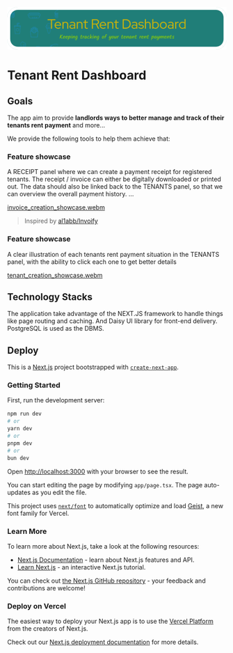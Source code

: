 ![H](./assets/header_image.png)

# Tenant Rent Dashboard

## Goals

The app aim to provide **landlords ways to better manage and track of their tenants rent payment** and more...

We provide the following tools to help them achieve that:

### Feature showcase
A RECEIPT panel where we can create a payment receipt for registered tenants.
The receipt / invoice can either be digitally downloaded or printed out.
The data should also be linked back to the TENANTS panel, so that we can overview
the overall payment history.
...

[invoice_creation_showcase.webm](https://github.com/user-attachments/assets/8158b757-2198-42dc-ba06-d1af9b072adc)

> Inspired by [al1abb/Invoify](https://github.com/al1abb/invoify)
  

### Feature showcase
A clear illustration of each tenants rent payment situation in the TENANTS
panel, with the ability to click each one to get better details

[tenant_creation_showcase.webm](https://github.com/user-attachments/assets/08cb734f-2c1c-4252-a9cd-80d30b807ad8)

## Technology Stacks

The application take advantage of the NEXT.JS framework to handle things
like page routing and caching. And Daisy UI library for front-end delivery.
PostgreSQL is used as the DBMS.

## Deploy

This is a [Next.js](https://nextjs.org) project bootstrapped with [`create-next-app`](https://nextjs.org/docs/app/api-reference/cli/create-next-app).

### Getting Started

First, run the development server:

```bash
npm run dev
# or
yarn dev
# or
pnpm dev
# or
bun dev
```

Open [http://localhost:3000](http://localhost:3000) with your browser to see the result.

You can start editing the page by modifying `app/page.tsx`. The page auto-updates as you edit the file.

This project uses [`next/font`](https://nextjs.org/docs/app/building-your-application/optimizing/fonts) to automatically optimize and load [Geist](https://vercel.com/font), a new font family for Vercel.

### Learn More

To learn more about Next.js, take a look at the following resources:

-   [Next.js Documentation](https://nextjs.org/docs) - learn about Next.js features and API.
-   [Learn Next.js](https://nextjs.org/learn) - an interactive Next.js tutorial.

You can check out [the Next.js GitHub repository](https://github.com/vercel/next.js) - your feedback and contributions are welcome!

### Deploy on Vercel

The easiest way to deploy your Next.js app is to use the [Vercel Platform](https://vercel.com/new?utm_medium=default-template&filter=next.js&utm_source=create-next-app&utm_campaign=create-next-app-readme) from the creators of Next.js.

Check out our [Next.js deployment documentation](https://nextjs.org/docs/app/building-your-application/deploying) for more details.
